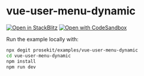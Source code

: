 # vue-user-menu-dynamic

[![Open in StackBlitz](https://developer.stackblitz.com/img/open_in_stackblitz.svg)](https://stackblitz.com/github/prosekit/examples/tree/master/vue-user-menu-dynamic)
[![Open with CodeSandbox](https://assets.codesandbox.io/github/button-edit-lime.svg)](https://codesandbox.io/p/sandbox/github/prosekit/examples/tree/master/vue-user-menu-dynamic)

Run the example locally with:

```bash
npx degit prosekit/examples/vue-user-menu-dynamic
cd vue-user-menu-dynamic
npm install
npm run dev
```
